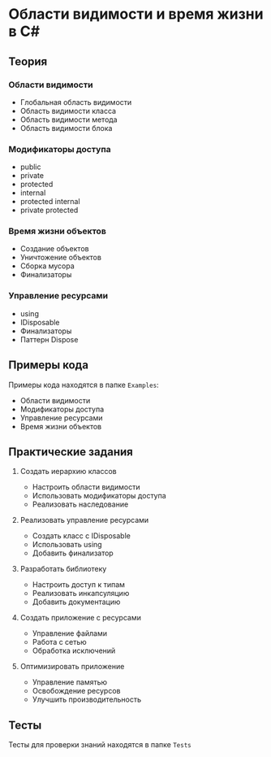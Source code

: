 # Области видимости и время жизни в C#

## Теория

### Области видимости
- Глобальная область видимости
- Область видимости класса
- Область видимости метода
- Область видимости блока

### Модификаторы доступа
- public
- private
- protected
- internal
- protected internal
- private protected

### Время жизни объектов
- Создание объектов
- Уничтожение объектов
- Сборка мусора
- Финализаторы

### Управление ресурсами
- using
- IDisposable
- Финализаторы
- Паттерн Dispose

## Примеры кода
Примеры кода находятся в папке `Examples`:
- Области видимости
- Модификаторы доступа
- Управление ресурсами
- Время жизни объектов

## Практические задания
1. Создать иерархию классов
   - Настроить области видимости
   - Использовать модификаторы доступа
   - Реализовать наследование

2. Реализовать управление ресурсами
   - Создать класс с IDisposable
   - Использовать using
   - Добавить финализатор

3. Разработать библиотеку
   - Настроить доступ к типам
   - Реализовать инкапсуляцию
   - Добавить документацию

4. Создать приложение с ресурсами
   - Управление файлами
   - Работа с сетью
   - Обработка исключений

5. Оптимизировать приложение
   - Управление памятью
   - Освобождение ресурсов
   - Улучшить производительность

## Тесты
Тесты для проверки знаний находятся в папке `Tests` 